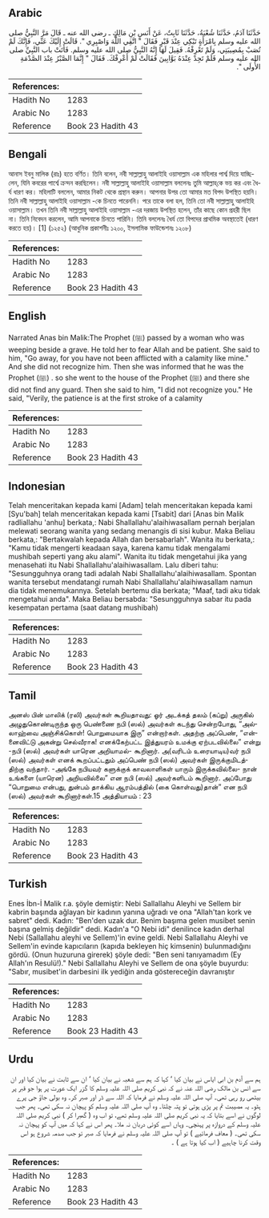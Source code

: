 ## Arabic


<div dir="rtl" lang="ar" style={{fontSize:'larger',backgroundColor:'#f8f9fa',padding:20}}>
حَدَّثَنَا آدَمُ، حَدَّثَنَا شُعْبَةُ، حَدَّثَنَا ثَابِتٌ، عَنْ أَنَسِ بْنِ مَالِكٍ ـ رضى الله عنه ـ قَالَ مَرَّ النَّبِيُّ صلى الله عليه وسلم بِامْرَأَةٍ تَبْكِي عِنْدَ قَبْرٍ فَقَالَ ‏"‏ اتَّقِي اللَّهَ وَاصْبِرِي ‏"‏‏.‏ قَالَتْ إِلَيْكَ عَنِّي، فَإِنَّكَ لَمْ تُصَبْ بِمُصِيبَتِي، وَلَمْ تَعْرِفْهُ‏.‏ فَقِيلَ لَهَا إِنَّهُ النَّبِيُّ صلى الله عليه وسلم‏.‏ فَأَتَتْ باب النَّبِيِّ صلى الله عليه وسلم فَلَمْ تَجِدْ عِنْدَهُ بَوَّابِينَ فَقَالَتْ لَمْ أَعْرِفْكَ‏.‏ فَقَالَ ‏"‏ إِنَّمَا الصَّبْرُ عِنْدَ الصَّدْمَةِ الأُولَى ‏"‏‏.‏
</div>
<div style={{backgroundColor:'#f8f9fa',padding:20, marginBottom: 10}}><table> <thead> <tr> <th>References:</th> <th></th> </tr> </thead> <tbody><tr><td>Hadith No</td><td>1283</td></tr><tr><td>Arabic No</td><td>1283</td></tr><tr><td>Reference</td><td>Book 23 Hadith 43</td></tr></tbody></table></div>

## Bengali


<div dir="ltr" lang="bn" style={{fontSize:'larger',backgroundColor:'#f8f9fa',padding:20}}>
আনাস ইবনু মালিক (রাঃ) হতে বর্ণিত। তিনি বলেন, নবী সাল্লাল্লাহু আলাইহি ওয়াসাল্লাম এক মহিলার পার্শ্ব দিয়ে যাচ্ছিলেন, যিনি কবরের পার্শ্বে ক্রন্দন করছিলেন। নবী সাল্লাল্লাহু আলাইহি ওয়াসাল্লাম বললেনঃ তুমি আল্লাহ্‌কে ভয় কর এবং ধৈর্য ধারণ কর। মহিলাটি বললেন, আমার নিকট থেকে প্রস্থান করুন। আপনার উপর তো আমার মত বিপদ উপস্থিত হয়নি। তিনি নবী সাল্লাল্লাহু আলাইহি ওয়াসাল্লাম -কে চিনতে পারেননি। পরে তাকে বলা হল, তিনি তো নবী সাল্লাল্লাহু আলাইহি ওয়াসাল্লাম। তখন তিনি নবী সাল্লাল্লাহু আলাইহি ওয়াসাল্লাম -এর দরজায় উপস্থিত হলেন, তাঁর কাছে কোন প্রহরী ছিল না। তিনি নিবেদন করলেন, আমি আপনাকে চিনতে পারিনি। তিনি বললেনঃ ধৈর্য তো বিপদের প্রাথমিক অবস্থাতেই (ধারণ করতে হয়)। [1] (১২৫২) (আধুনিক প্রকাশনীঃ ১২০০, ইসলামিক ফাউন্ডেশনঃ ১২০৮)
</div>
<div style={{backgroundColor:'#f8f9fa',padding:20, marginBottom: 10}}><table> <thead> <tr> <th>References:</th> <th></th> </tr> </thead> <tbody><tr><td>Hadith No</td><td>1283</td></tr><tr><td>Arabic No</td><td>1283</td></tr><tr><td>Reference</td><td>Book 23 Hadith 43</td></tr></tbody></table></div>

## English


<div dir="ltr" lang="en" style={{fontSize:'larger',backgroundColor:'#f8f9fa',padding:20}}>
Narrated Anas bin Malik:The Prophet (ﷺ) passed by a woman who was weeping beside a grave. He told her to fear Allah and be patient. She said to him, "Go away, for you have not been afflicted with a calamity like mine." And she did not recognize him. Then she was informed that he was the Prophet (ﷺ) . so she went to the house of the Prophet (ﷺ) and there she did not find any guard. Then she said to him, "I did not recognize you." He said, "Verily, the patience is at the first stroke of a calamity
</div>
<div style={{backgroundColor:'#f8f9fa',padding:20, marginBottom: 10}}><table> <thead> <tr> <th>References:</th> <th></th> </tr> </thead> <tbody><tr><td>Hadith No</td><td>1283</td></tr><tr><td>Arabic No</td><td>1283</td></tr><tr><td>Reference</td><td>Book 23 Hadith 43</td></tr></tbody></table></div>

## Indonesian


<div dir="ltr" lang="id" style={{fontSize:'larger',backgroundColor:'#f8f9fa',padding:20}}>
Telah menceritakan kepada kami [Adam] telah menceritakan kepada kami [Syu'bah] telah menceritakan kepada kami [Tsabit] dari [Anas bin Malik radliallahu 'anhu] berkata,: Nabi Shallallahu'alaihiwasallam pernah berjalan melewati seorang wanita yang sedang menangis di sisi kubur. Maka Beliau berkata,: "Bertakwalah kepada Allah dan bersabarlah". Wanita itu berkata,: "Kamu tidak mengerti keadaan saya, karena kamu tidak mengalami mushibah seperti yang aku alami". Wanita itu tidak mengetahui jika yang menasehati itu Nabi Shallallahu'alaihiwasallam. Lalu diberi tahu: "Sesungguhnya orang tadi adalah Nabi Shallallahu'alaihiwasallam. Spontan wanita tersebut mendatangi rumah Nabi Shallallahu'alaihiwasallam namun dia tidak menemukannya. Setelah bertemu dia berkata; "Maaf, tadi aku tidak mengetahui anda". Maka Beliau bersabda: "Sesungguhnya sabar itu pada kesempatan pertama (saat datang mushibah)
</div>
<div style={{backgroundColor:'#f8f9fa',padding:20, marginBottom: 10}}><table> <thead> <tr> <th>References:</th> <th></th> </tr> </thead> <tbody><tr><td>Hadith No</td><td>1283</td></tr><tr><td>Arabic No</td><td>1283</td></tr><tr><td>Reference</td><td>Book 23 Hadith 43</td></tr></tbody></table></div>

## Tamil


<div dir="ltr" lang="ta" style={{fontSize:'larger',backgroundColor:'#f8f9fa',padding:20}}>
அனஸ் பின் மாலிக் (ரலி) அவர்கள் கூறியதாவது: ஓர் அடக்கத் தலம் (கப்று) அருகில் அழுதுகொண்டிருந்த ஒரு பெண்ணை நபி (ஸல்) அவர்கள் கடந்து சென்றபோது, “அல்லாஹ்வை அஞ்சிக்கொள்! பொறுமையாக இரு” என்றார்கள். அதற்கு அப்பெண், “என்னைவிட்டு அகன்று செல்வீராக! எனக்கேற்பட்ட இத்துயரம் உமக்கு ஏற்படவில்லை” என்று -நபி (ஸல்) அவர்கள் யாரென அறியாமல்- கூறினார். அ(வரிடம் உரையாடிய)வர் நபி (ஸல்) அவர்கள் எனக் கூறப்பட்டதும் அப்பெண் நபி (ஸல்) அவர்கள் இருக்குமிடத்திற்கு வந்தார். -அங்கே நபியவர் களுக்குக் காவலாளிகள் யாரும் இருக்கவில்லை- நான் உங்களை (யாரென) அறியவில்லை” என நபி (ஸல்) அவர்களிடம் கூறினார். அப்போது “பொறுமை என்பது, துன்பம் தாக்கிய ஆரம்பத்தில் (கை கொள்வது)தான்” என நபி (ஸல்) அவர்கள் கூறினார்கள்.15 அத்தியாயம் : 23
</div>
<div style={{backgroundColor:'#f8f9fa',padding:20, marginBottom: 10}}><table> <thead> <tr> <th>References:</th> <th></th> </tr> </thead> <tbody><tr><td>Hadith No</td><td>1283</td></tr><tr><td>Arabic No</td><td>1283</td></tr><tr><td>Reference</td><td>Book 23 Hadith 43</td></tr></tbody></table></div>

## Turkish


<div dir="ltr" lang="tr" style={{fontSize:'larger',backgroundColor:'#f8f9fa',padding:20}}>
Enes İbn-İ Malik r.a. şöyle demiştir: Nebi Sallallahu Aleyhi ve Sellem bir kabrin başında ağlayan bir kadının yanına uğradı ve ona "Allah'tan kork ve sabret" dedi. Kadın: "Ben'den uzak dur. Benim başıma gelen musibet senin başına gelmiş değildir" dedi. Kadın'a "O Nebi idi" denilince kadın derhal Nebi (Sallallahu aleyhi ve Sellem)'in evine geldi. Nebi Sallallahu Aleyhi ve Sellem'in evinde kapıcıların (kapıda bekleyen hiç kimsenin) bulunmadığını gördü. (Onun huzuruna girerek) şöyle dedi: "Ben seni tanıyamadım (Ey Allah'ın Resulü!)." Nebi Sallallahu Aleyhi ve Sellem de ona şöyle buyurdu: "Sabır, musibet'in darbesini ilk yediğin anda göstereceğin davranıştır
</div>
<div style={{backgroundColor:'#f8f9fa',padding:20, marginBottom: 10}}><table> <thead> <tr> <th>References:</th> <th></th> </tr> </thead> <tbody><tr><td>Hadith No</td><td>1283</td></tr><tr><td>Arabic No</td><td>1283</td></tr><tr><td>Reference</td><td>Book 23 Hadith 43</td></tr></tbody></table></div>

## Urdu


<div dir="rtl" lang="ur" style={{fontSize:'larger',backgroundColor:'#f8f9fa',padding:20}}>
ہم سے آدم بن ابی ایاس نے بیان کیا ‘ کہا کہ ہم سے شعبہ نے بیان کیا ‘ ان سے ثابت نے بیان کیا اور ان سے انس بن مالک رضی اللہ عنہ نے کہ نبی کریم صلی اللہ علیہ وسلم کا گزر ایک عورت پر ہوا جو قبر پر بیٹھی رو رہی تھی۔ آپ صلی اللہ علیہ وسلم نے فرمایا کہ اللہ سے ڈر اور صبر کر۔ وہ بولی جاؤ جی پرے ہٹو۔ یہ مصیبت تم پر پڑی ہوتی تو پتہ چلتا۔ وہ آپ صلی اللہ علیہ وسلم کو پہچان نہ سکی تھی۔ پھر جب لوگوں نے اسے بتایا کہ یہ نبی کریم صلی اللہ علیہ وسلم تھے، تو اب وہ ( گھبرا کر ) نبی کریم صلی اللہ علیہ وسلم کے دروازہ پر پہنچی۔ وہاں اسے کوئی دربان نہ ملا۔ پھر اس نے کہا کہ میں آپ کو پہچان نہ سکی تھی۔ ( معاف فرمائیے ) تو آپ صلی اللہ علیہ وسلم نے فرمایا کہ صبر تو جب صدمہ شروع ہو اس وقت کرنا چاہیے ( اب کیا ہوتا ہے ) ۔
</div>
<div style={{backgroundColor:'#f8f9fa',padding:20, marginBottom: 10}}><table> <thead> <tr> <th>References:</th> <th></th> </tr> </thead> <tbody><tr><td>Hadith No</td><td>1283</td></tr><tr><td>Arabic No</td><td>1283</td></tr><tr><td>Reference</td><td>Book 23 Hadith 43</td></tr></tbody></table></div>